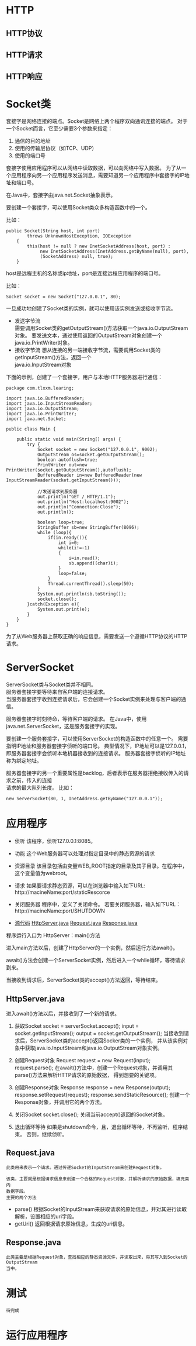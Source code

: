 # HTTP

## HTTP协议

## HTTP请求

## HTTP响应

# Socket类

套接字是网络连接的端点。Socket是网络上两个程序双向通讯连接的端点。 
对于一个Socket而言，它至少需要3个参数来指定：

1. 通信的目的地址
2. 使用的传输层协议（如TCP、UDP）
3. 使用的端口号

套接字使用应用程序可以从网络中读取数据，可以向网络中写入数据。
为了从一个应用程序向另一个应用程序发送消息，需要知道另一个应用程序中套接字的IP地址和端口号。  

在Java中，套接字由java.net.Socket抽象表示。

要创建一个套接字，可以使用Socket类众多构造函数中的一个。

比如：

	public Socket(String host, int port)
	        throws UnknownHostException, IOException
	    {
	        this(host != null ? new InetSocketAddress(host, port) :
	             new InetSocketAddress(InetAddress.getByName(null), port),
	             (SocketAddress) null, true);
	    }

host是远程主机的名称或ip地址，port是连接远程应用程序的端口号。

比如：  

	Socket socket = new Socket("127.0.0.1", 80);

一旦成功地创建了Socket类的实例，就可以使用该实例发送或接收字节流。
* 发送字节流  
	需要调用Socket类的getOutputStream()方法获取一个java.io.OutputStream对象。
	要发送文本，通过使用返回的OutputStream对象创建一个java.io.PrintWriter对象。
* 接收字节流
	想从连接的另一端接收字节流，需要调用Socket类的getInputStream()方法，返回一个  
	java.io.InputStream对象


下面的示例，创建了一个套接字，用户与本地HTTP服务器进行通信：


	package com.tlxxm.learing;
	
	import java.io.BufferedReader;
	import java.io.InputStreamReader;
	import java.io.OutputStream;
	import java.io.PrintWriter;
	import java.net.Socket;
	
	public class Main {
	
	    public static void main(String[] args) {
	        try {
	            Socket socket = new Socket("127.0.0.1", 9002);
	            OutputStream os=socket.getOutputStream();
	            boolean autoflush=true;
	            PrintWriter out=new PrintWriter(socket.getOutputStream(),autoflush);
	            BufferedReader in=new BufferedReader(new InputStreamReader(socket.getInputStream()));
	
	            //发送请求到服务器
	            out.println("GET / HTTP/1.1");
	            out.println("Host:localhost:9002");
	            out.println("Connection:Close");
	            out.println();
	
	            boolean loop=true;
	            StringBuffer sb=new StringBuffer(8096);
	            while (loop){
	                if(in.ready()){
	                    int i=0;
	                    while(i!=-1)
	                    {
	                        i=in.read();
	                        sb.append((char)i);
	                    }
	                    loop=false;
	                }
	                Thread.currentThread().sleep(50);
	            }
	            System.out.println(sb.toString());
	            socket.close();
	        }catch(Exception e){
	            System.out.print(e);
	        }
	    }
	}


为了从Web服务器上获取正确的响应信息，需要发送一个遵循HTTP协议的HTTP请求。

# ServerSocket


ServerSocket类与Socket类并不相同。  
服务器套接字要等待来自客户端的连接请求。  
当服务器套接字收到连接请求后，它会创建一个Socket实例来处理与客户端的通信。

服务器套接字时刻待命，等待客户端的请求。
在Java中，使用java.net.ServerSocket，这是服务套接字的实现。

要创建一个服务套接字，可以使用ServerSocket的构造函数中的任意一个。
需要指明IP地址和服务器套接字侦听的端口号。
典型情况下，IP地址可以是127.0.0.1，即服务器套接字会侦听本地机器接收到的连接请求。
服务器套接字侦听的IP地址称为绑定地址。

服务器套接字的另一个重要属性是backlog，后者表示在服务器拒绝接收传入的请求之前，传入的连接  
请求的最大队列长度。
比如：

	new ServerSocket(80, 1, InetAddress.getByName("127.0.0.1"));

# 应用程序

* 侦听
	该程序，侦听127.0.0.1:8085。

* 功能
	这个Web服务器可以处理对指定目录中的静态资源的请求

* 资源目录
	该目录包括由变量WEB_ROOT指定的目录及其子目录。在程序中，这个变量值为webroot。

* 请求
	如果要请求静态资源，可以在浏览器中输入如下URL:
		http://macineName:port/staticRescorce

* 关闭服务器
	程序中，定义了关闭命令。
	若要关闭服务器，输入如下URL：
		http://macineName:port/SHUTDOWN

* [源代码](src/ex01/src/com/tlxxm/learing)
	[HttpServer.java](src/ex01/src/com/tlxxm/learing/HttpServer.java)
	[Request.java](src/ex01/src/com/tlxxm/learing/Request.java)
	[Response.java](src/ex01/src/com/tlxxm/learing/Response.java)

程序运行入口为 HttpServer：main()方法

进入main方法以后，创建了HttpServer的一个实例，然后运行方法await()。

await()方法会创建一个ServerSocket实例，然后进入一个while循环，等待请求到来。

当接收到请求后，ServerSocket类的accept()方法返回，等待结束。

## HttpServer.java
进入await()方法以后，并接收到了一个新的请求。

1. 获取Socket	
		socket = serverSocket.accept();
		input = socket.getInputStream();
		output = socket.getOutputStream();
	当接收到请求后，ServerSocket类的accept()返回Socker类的一个实例，
	并从该实例对象中获取java.io.InputStream和java.io.OutputStream对象实例。	

2. 创建Request对象
		 Request request = new Request(input);
    	 request.parse();
	在await()方法中，创建一个Request对象，并调用其parse()方法来解析HTTP请求的原始数据，
	得到想要的关键项。

3. 创建Response对象
		Response response = new Response(output);
        response.setRequest(request);
        response.sendStaticResource();
	创建一个Response对象，并调用它的两个方法。
4. 关闭Socket
	 socket.close();
	关闭当前accept()返回的Socket对象。

5. 退出循环等待
	如果是shutdown命令，且，退出循环等待，不再监听，程序结束。
	否则，继续侦听。

## Request.java
	此类用来表示一个请求。通过传递Socket的InputStream来创建Request对象。
	
	该类，主要就是根据请求信息来创建一个合格的Request对象，并解析请求的原始数据，填充类内  
	数据字段。
	主要的两个方法
* parse()
	根据Socket的InputStream来获取请求的原始信息，并对其进行读取解析，设置相应的uri字段。
* getUri()
	返回根据请求原始信息，生成的uri信息。


## Response.java

	此类主要是根据Request对象，查找相应的静态资源文件，并读取出来，将其写入到Socket的OutputStream  
	当中。


# 测试
	待完成

# 运行应用程序 
